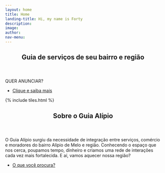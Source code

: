 ```yaml
---
layout: home
title: Home
landing-title: Hi, my name is Forty
description: 
image: 
author: 
nav-menu: 
---
```

<!-- Banner -->
<section id="banner" class="major">
	<div class="inner">
		<header class="major">
			<h1>Guia de serviços de seu bairro e região</h1>
		</header>
		<div class="content">
			<p style="text-transform: uppercase;">Quer anunciar?</p>
			<ul class="actions">
				<li><a href="#one" class="button next scrolly">Clique e saiba mais</a></li>
			</ul>
		</div>
	</div>
</section>

<!-- Main -->
<div id="main">

<!-- One -->
{% include tiles.html %}

<!-- Two -->
<section id="two">
	<div class="inner">
		<header class="major">
			<h2>Sobre o Guia Alípio</h2>
		</header>
		<p> O Guia Alípio surgiu da necessidade de integração entre serviços, comércio e moradores do bairro Alípio de Melo e região.  
		Conhecendo o espaço que nos cerca, poupamos tempo, dinheiro e criamos uma rede de interações cada vez mais fortalecida. E aí, vamos aquecer nossa região?</p>
		<ul class="actions">
			<li><a href="landing.html" class="button next">O que você procura?</a></li>
		</ul>
	</div>
</section>

</div>

